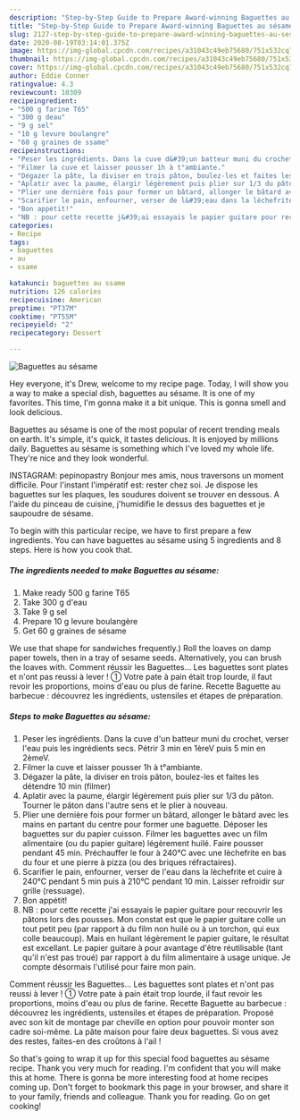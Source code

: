 ```yaml
---
description: "Step-by-Step Guide to Prepare Award-winning Baguettes au sésame"
title: "Step-by-Step Guide to Prepare Award-winning Baguettes au sésame"
slug: 2127-step-by-step-guide-to-prepare-award-winning-baguettes-au-sesame
date: 2020-08-19T03:14:01.375Z
image: https://img-global.cpcdn.com/recipes/a31043c49eb75680/751x532cq70/baguettes-au-sesame-photo-principale-de-la-recette.jpg
thumbnail: https://img-global.cpcdn.com/recipes/a31043c49eb75680/751x532cq70/baguettes-au-sesame-photo-principale-de-la-recette.jpg
cover: https://img-global.cpcdn.com/recipes/a31043c49eb75680/751x532cq70/baguettes-au-sesame-photo-principale-de-la-recette.jpg
author: Eddie Conner
ratingvalue: 4.3
reviewcount: 10309
recipeingredient:
- "500 g farine T65"
- "300 g deau"
- "9 g sel"
- "10 g levure boulangre"
- "60 g graines de ssame"
recipeinstructions:
- "Peser les ingrédients. Dans la cuve d&#39;un batteur muni du crochet, verser l&#39;eau puis les ingrédients secs. Pétrir 3 min en 1èreV puis 5 min en 2èmeV."
- "Filmer la cuve et laisser pousser 1h à t°ambiante."
- "Dégazer la pâte, la diviser en trois pâton, boulez-les et faites les détendre 10 min (filmer)"
- "Aplatir avec la paume, élargir légèrement puis plier sur 1/3 du pâton. Tourner le pâton dans l&#39;autre sens et le plier à nouveau."
- "Plier une dernière fois pour former un bâtard, allonger le bâtard avec les mains en partant du centre pour former une baguette. Déposer les baguettes sur du papier cuisson. Filmer les baguettes avec un film alimentaire (ou du papier guitare) légèrement huilé. Faire pousser pendant 45 min. Préchauffer le four à 240°C avec une lèchefrite en bas du four et une pierre à pizza (ou des briques réfractaires)."
- "Scarifier le pain, enfourner, verser de l&#39;eau dans la lèchefrite et cuire à 240°C pendant 5 min puis à 210°C pendant 10 min. Laisser refroidir sur grille (ressuage)."
- "Bon appétit!"
- "NB : pour cette recette j&#39;ai essayais le papier guitare pour recouvrir les pâtons lors des pousses. Mon constat est que le papier guitare colle un tout petit peu (par rapport à du film non huilé ou à un torchon, qui eux colle beaucoup). Mais en huilant légèrement le papier guitare, le résultat est excellant. Le papier guitare à pour avantage d&#39;être réutilisable (tant qu&#39;il n&#39;est pas troué) par rapport à du film alimentaire à usage unique. Je compte désormais l&#39;utilisé pour faire mon pain."
categories:
- Recipe
tags:
- baguettes
- au
- ssame

katakunci: baguettes au ssame 
nutrition: 126 calories
recipecuisine: American
preptime: "PT37M"
cooktime: "PT55M"
recipeyield: "2"
recipecategory: Dessert

---
```



![Baguettes au sésame](https://img-global.cpcdn.com/recipes/a31043c49eb75680/751x532cq70/baguettes-au-sesame-photo-principale-de-la-recette.jpg)

Hey everyone, it's Drew, welcome to my recipe page. Today, I will show you a way to make a special dish, baguettes au sésame. It is one of my favorites. This time, I'm gonna make it a bit unique. This is gonna smell and look delicious.

Baguettes au sésame is one of the most popular of recent trending meals on earth. It's simple, it's quick, it tastes delicious. It is enjoyed by millions daily. Baguettes au sésame is something which I've loved my whole life. They're nice and they look wonderful.

INSTAGRAM: pepinopastry Bonjour mes amis, nous traversons un moment difficile. Pour l&#39;instant l&#39;impératif est: rester chez soi. Je dispose les baguettes sur les plaques, les soudures doivent se trouver en dessous. A l&#39;aide du pinceau de cuisine, j&#39;humidifie le dessus des baguettes et je saupoudre de sésame.


To begin with this particular recipe, we have to first prepare a few ingredients. You can have baguettes au sésame using 5 ingredients and 8 steps. Here is how you cook that.

<!--inarticleads1-->

##### The ingredients needed to make Baguettes au sésame:

1. Make ready 500 g farine T65
1. Take 300 g d&#39;eau
1. Take 9 g sel
1. Prepare 10 g levure boulangère
1. Get 60 g graines de sésame


We use that shape for sandwiches frequently.) Roll the loaves on damp paper towels, then in a tray of sesame seeds. Alternatively, you can brush the loaves with. Comment réussir les Baguettes… Les baguettes sont plates et n&#39;ont pas reussi à lever ! ① Votre pate à pain était trop lourde, il faut revoir les proportions, moins d&#39;eau ou plus de farine. Recette Baguette au barbecue : découvrez les ingrédients, ustensiles et étapes de préparation. 

<!--inarticleads2-->

##### Steps to make Baguettes au sésame:

1. Peser les ingrédients. Dans la cuve d&#39;un batteur muni du crochet, verser l&#39;eau puis les ingrédients secs. Pétrir 3 min en 1èreV puis 5 min en 2èmeV.
1. Filmer la cuve et laisser pousser 1h à t°ambiante.
1. Dégazer la pâte, la diviser en trois pâton, boulez-les et faites les détendre 10 min (filmer)
1. Aplatir avec la paume, élargir légèrement puis plier sur 1/3 du pâton. Tourner le pâton dans l&#39;autre sens et le plier à nouveau.
1. Plier une dernière fois pour former un bâtard, allonger le bâtard avec les mains en partant du centre pour former une baguette. Déposer les baguettes sur du papier cuisson. Filmer les baguettes avec un film alimentaire (ou du papier guitare) légèrement huilé. Faire pousser pendant 45 min. Préchauffer le four à 240°C avec une lèchefrite en bas du four et une pierre à pizza (ou des briques réfractaires).
1. Scarifier le pain, enfourner, verser de l&#39;eau dans la lèchefrite et cuire à 240°C pendant 5 min puis à 210°C pendant 10 min. Laisser refroidir sur grille (ressuage).
1. Bon appétit!
1. NB : pour cette recette j&#39;ai essayais le papier guitare pour recouvrir les pâtons lors des pousses. Mon constat est que le papier guitare colle un tout petit peu (par rapport à du film non huilé ou à un torchon, qui eux colle beaucoup). Mais en huilant légèrement le papier guitare, le résultat est excellant. Le papier guitare à pour avantage d&#39;être réutilisable (tant qu&#39;il n&#39;est pas troué) par rapport à du film alimentaire à usage unique. Je compte désormais l&#39;utilisé pour faire mon pain.


Comment réussir les Baguettes… Les baguettes sont plates et n&#39;ont pas reussi à lever ! ① Votre pate à pain était trop lourde, il faut revoir les proportions, moins d&#39;eau ou plus de farine. Recette Baguette au barbecue : découvrez les ingrédients, ustensiles et étapes de préparation. Proposé avec son kit de montage par cheville en option pour pouvoir monter son cadre soi-même. La pâte maison pour faire deux baguettes. Si vous avez des restes, faites-en des croûtons à l&#39;ail ! 

So that's going to wrap it up for this special food baguettes au sésame recipe. Thank you very much for reading. I'm confident that you will make this at home. There is gonna be more interesting food at home recipes coming up. Don't forget to bookmark this page in your browser, and share it to your family, friends and colleague. Thank you for reading. Go on get cooking!
